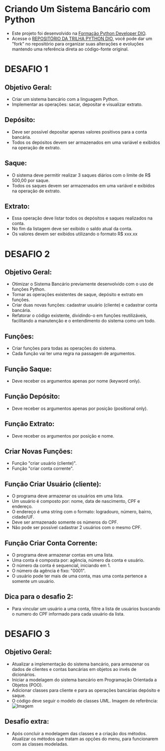 # Criando Um Sistema Bancário com Python
- Este projeto foi desenvolvido na [Formação Python Developer DIO](https://www.dio.me/bootcamp/formacao-python-developer).
- Acesse o [REPOSITÓRIO DA TRILHA PYTHON DIO](https://github.com/digitalinnovationone/trilha-python-dio/tree/main), você pode dar um "fork" no repositório para organizar suas alterações e evoluções mantendo uma referência direta ao código-fonte original.

# DESAFIO 1
## Objetivo Geral:
- Criar um sistema bancário com a linguagem Python.
- Implementar as operações: sacar, depositar e visualizar extrato.

## Depósito:
- Deve ser possível depositar apenas valores positivos para a conta bancária.
- Todos os depósitos devem ser armazenados em uma variável e exibidos na operação de extrato.

## Saque:
- O sistema deve permitir realizar 3 saques diários com o limite de R$ 500,00 por saque.
- Todos os saques devem ser armazenados em uma variável e exibidos na operação de extrato.

## Extrato:
- Essa operação deve listar todos os depósitos e saques realizados na conta.
- No fim da listagem deve ser exibido o saldo atual da conta.
- Os valores devem ser exibidos utilizando o formato R$ xxx.xx

# DESAFIO 2
## Objetivo Geral:
- Otimizar o Sistema Bancário previamente desenvolvido com o uso de funções Python.
- Tornar as operações existentes de saque, depósito e extrato em funções.
- Criar duas novas funções: cadastrar usuário (cliente) e cadastrar conta bancária.
- Refatorar o código existente, dividindo-o em funções reutilizáveis, facilitando a manutenção e o entendimento do sistema como um todo.

## Funções:
- Criar funções para todas as operações do sistema.
- Cada função vai ter uma regra na passagem de argumentos.

## Função Saque:
- Deve receber os argumentos apenas por nome (keyword only).

## Função Depósito:
- Deve receber os argumentos apenas por posição (positional only).

## Função Extrato:
- Deve receber os argumentos por posição e nome.

## Criar Novas Funções:
- Função "criar usuário (cliente)".
- Função "criar conta corrente".

## Função Criar Usuário (cliente):
- O programa deve armazenar os usuários em uma lista.
- Um usuário é composto por: nome, data de nascimento, CPF e endereço.
- O endereço é uma string com o formato: logradouro, número, bairro, cidade/UF.
- Deve ser armazenado somente os números do CPF.
- Não pode ser possível cadastrar 2 usuários com o mesmo CPF.

## Função Criar Conta Corrente:
- O programa deve armazenar contas em uma lista.
- Uma conta é composta por: agência, número da conta e usuário.
- O número da conta é sequencial, iniciando em 1.
- O número da agência é fixo: "0001".
- O usuário pode ter mais de uma conta, mas uma conta pertence a somente um usuário.

## Dica para o desafio 2:
- Para vincular um usuário a uma conta, filtre a lista de usuários buscando o numero do CPF informado para cada usuário da lista.

# DESAFIO 3
## Objetivo Geral:
 - Atualizar a implementação do sistema bancário, para armazenar os dados de clientes e contas bancárias em objetos ao invés de dicionários.
 - Iniciar a modelagem do sistema bancário em Programação Orientada a Objetos (POO).
 - Adicionar classes para cliente e para as operações bancárias depósito e saque.
 - O código deve seguir o modelo de classes UML. Imagem de referência:![Imagem](https://github.com/user-attachments/assets/8af9d5e9-4c41-4b3d-8868-3b46d3834cf1)


## Desafio extra:
- Após concluir a modelagem das classes e a criação dos métodos. Atualizar os métodos que tratam as opções do menu, para funcionarem com as classes modeladas.
